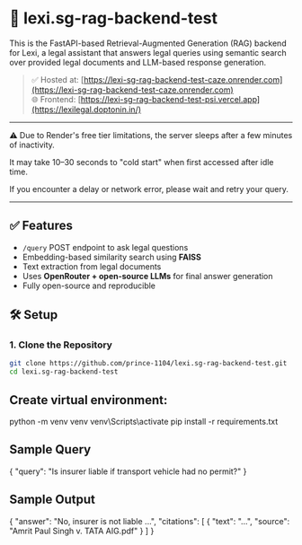 # 🧠 lexi.sg-rag-backend-test 

This is the FastAPI-based Retrieval-Augmented Generation (RAG) backend for Lexi, a legal assistant that answers legal queries using semantic search over provided legal documents and LLM-based response generation.

> ✅ Hosted at: [https://lexi-sg-rag-backend-test-caze.onrender.com](https://lexi-sg-rag-backend-test-caze.onrender.com)  
> 🌐 Frontend: [https://lexi-sg-rag-backend-test-psi.vercel.app](https://lexilegal.doptonin.in/)

---
⚠️ Due to Render's free tier limitations, the server sleeps after a few minutes of inactivity.

It may take 10–30 seconds to "cold start" when first accessed after idle time.

If you encounter a delay or network error, please wait and retry your query.

---

## ✅ Features

- `/query` POST endpoint to ask legal questions
- Embedding-based similarity search using **FAISS**
- Text extraction from legal documents
- Uses **OpenRouter + open-source LLMs** for final answer generation
- Fully open-source and reproducible





## 🛠️ Setup

### 1. Clone the Repository

```bash
git clone https://github.com/prince-1104/lexi.sg-rag-backend-test.git
cd lexi.sg-rag-backend-test
```

## Create virtual environment:
python -m venv venv
venv\Scripts\activate
pip install -r requirements.txt



## Sample Query
{
  "query": "Is insurer liable if transport vehicle had no permit?"
}
## Sample Output

{
  "answer": "No, insurer is not liable ...",
  "citations": [
    {
      "text": "...",
      "source": "Amrit Paul Singh v. TATA AIG.pdf"
    }
  ]
}




